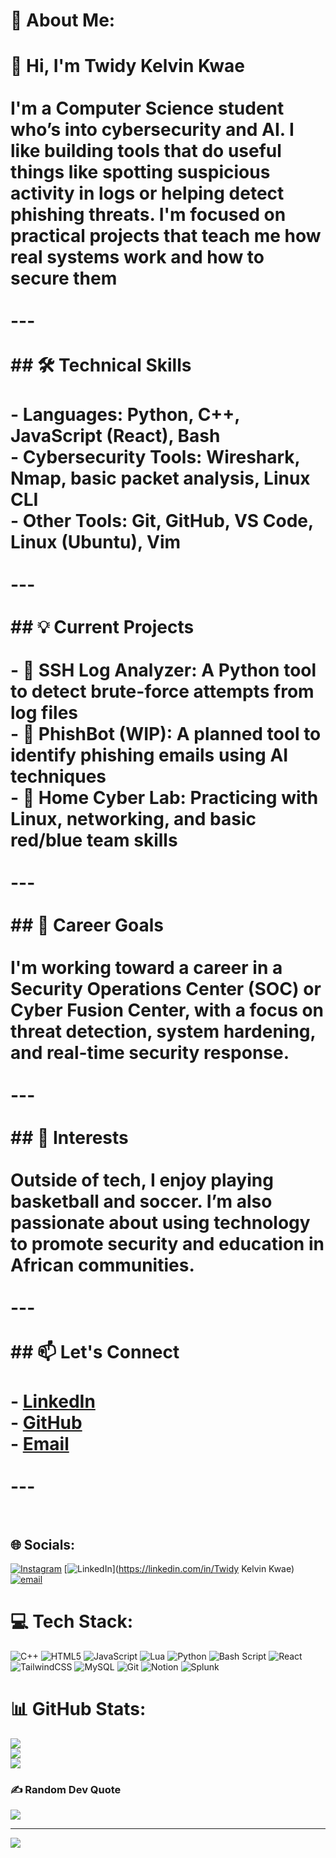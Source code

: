 # 💫 About Me:
# 👋 Hi, I'm Twidy Kelvin Kwae<br><br>I'm a Computer Science student who’s into cybersecurity and AI. I like building tools that do useful things like spotting suspicious activity in logs or helping detect phishing threats. I'm focused on practical projects that teach me how real systems work and how to secure them<br><br>---<br><br>## 🛠 Technical Skills<br><br>- **Languages:** Python, C++, JavaScript (React), Bash<br>- **Cybersecurity Tools:** Wireshark, Nmap, basic packet analysis, Linux CLI<br>- **Other Tools:** Git, GitHub, VS Code, Linux (Ubuntu), Vim<br><br>---<br><br>## 💡 Current Projects<br><br>- 🔎 SSH Log Analyzer: A Python tool to detect brute-force attempts from log files<br>- 🤖 PhishBot (WIP): A planned tool to identify phishing emails using AI techniques<br>- 🧪 Home Cyber Lab: Practicing with Linux, networking, and basic red/blue team skills<br><br>---<br><br>## 🎯 Career Goals<br><br>I'm working toward a career in a **Security Operations Center (SOC)** or **Cyber Fusion Center**, with a focus on threat detection, system hardening, and real-time security response.<br><br>---<br><br>## 🌱 Interests<br><br>Outside of tech, I enjoy playing basketball and soccer. I’m also passionate about using technology to promote security and education in African communities.<br><br>---<br><br>## 📫 Let's Connect<br><br>- [LinkedIn](https://www.linkedin.com/in/twidy-kelvin-kwae-0b577a331/)<br>- [GitHub](https://github.com/twidykwae)<br>- [Email](mailto:kwaetwidy1@gmail.com)<br><br>---<br><br>


## 🌐 Socials:
[![Instagram](https://img.shields.io/badge/Instagram-%23E4405F.svg?logo=Instagram&logoColor=white)](https://instagram.com/twidy___) [![LinkedIn](https://img.shields.io/badge/LinkedIn-%230077B5.svg?logo=linkedin&logoColor=white)](https://linkedin.com/in/Twidy Kelvin Kwae) [![email](https://img.shields.io/badge/Email-D14836?logo=gmail&logoColor=white)](mailto:kwaetwidy1@gmail.com) 

# 💻 Tech Stack:
![C++](https://img.shields.io/badge/c++-%2300599C.svg?style=for-the-badge&logo=c%2B%2B&logoColor=white) ![HTML5](https://img.shields.io/badge/html5-%23E34F26.svg?style=for-the-badge&logo=html5&logoColor=white) ![JavaScript](https://img.shields.io/badge/javascript-%23323330.svg?style=for-the-badge&logo=javascript&logoColor=%23F7DF1E) ![Lua](https://img.shields.io/badge/lua-%232C2D72.svg?style=for-the-badge&logo=lua&logoColor=white) ![Python](https://img.shields.io/badge/python-3670A0?style=for-the-badge&logo=python&logoColor=ffdd54) ![Bash Script](https://img.shields.io/badge/bash_script-%23121011.svg?style=for-the-badge&logo=gnu-bash&logoColor=white) ![React](https://img.shields.io/badge/react-%2320232a.svg?style=for-the-badge&logo=react&logoColor=%2361DAFB) ![TailwindCSS](https://img.shields.io/badge/tailwindcss-%2338B2AC.svg?style=for-the-badge&logo=tailwind-css&logoColor=white) ![MySQL](https://img.shields.io/badge/mysql-4479A1.svg?style=for-the-badge&logo=mysql&logoColor=white) ![Git](https://img.shields.io/badge/git-%23F05033.svg?style=for-the-badge&logo=git&logoColor=white) ![Notion](https://img.shields.io/badge/Notion-%23000000.svg?style=for-the-badge&logo=notion&logoColor=white) ![Splunk](https://img.shields.io/badge/splunk-%23000000.svg?style=for-the-badge&logo=splunk&logoColor=white)
# 📊 GitHub Stats:
![](https://github-readme-stats.vercel.app/api?username=twidykwae&theme=dark&hide_border=false&include_all_commits=false&count_private=false)<br/>
![](https://nirzak-streak-stats.vercel.app/?user=twidykwae&theme=dark&hide_border=false)<br/>
![](https://github-readme-stats.vercel.app/api/top-langs/?username=twidykwae&theme=dark&hide_border=false&include_all_commits=false&count_private=false&layout=compact)

### ✍️ Random Dev Quote
![](https://quotes-github-readme.vercel.app/api?type=horizontal&theme=radical)

---
[![](https://visitcount.itsvg.in/api?id=twidykwae&icon=0&color=0)](https://visitcount.itsvg.in)

<!-- Proudly created with GPRM ( https://gprm.itsvg.in ) -->
